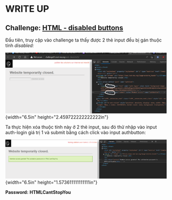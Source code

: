 # WRITE UP

## **Challenge: [HTML - disabled buttons](https://www.root-me.org/en/Challenges/Web-Client/HTML-disabled-buttons)**

Đầu tiên, truy cập vào challenge ta thấy được 2 thẻ input đều bị gán thuộc tính *disabled:*

![Graphical user interface, text, application Description automatically generated](./media/image1.png){width="6.5in" height="2.459722222222222in"}

Ta thực hiện xóa thuộc tính này ở 2 thẻ input, sau đó thử nhập vào input auth-login giá trị 1 và submit bằng cách click vào input authbutton:

![Graphical user interface, application Description automatically generated](./media/image2.png){width="6.5in" height="1.573611111111111in"}

**Password:** **HTMLCantStopYou**
